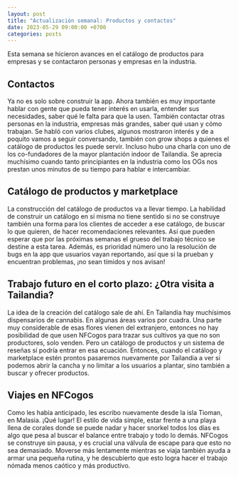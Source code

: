 ```yaml
---
layout: post
title: "Actualización semanal: Productos y contactos"
date: 2023-05-29 09:00:00 +0700
categories: posts
---
```


Esta semana se hicieron avances en el catálogo de productos para empresas y se contactaron personas y empresas en la industria.

## Contactos

Ya no es solo sobre construir la app. Ahora también es muy importante hablar con gente que pueda tener interés en usarla, entender sus necesidades, saber qué le falta para que la usen. También contactar otras personas en la industria, empresas más grandes, saber qué usan y cómo trabajan. Se habló con varios clubes, algunos mostraron interés y de a poquito vamos a seguir conversando, también con grow shops a quienes el catálogo de productos les puede servir. Incluso hubo una charla con uno de los co-fundadores de la mayor plantación indoor de Tailandia. Se aprecia muchísimo cuando tanto principiantes en la industria como los OGs nos prestan unos minutos de su tiempo para hablar e intercambiar.

## Catálogo de productos y marketplace

La construcción del catálogo de productos va a llevar tiempo. La habilidad de construir un catálogo en sí misma no tiene sentido si no se construye también una forma para los clientes de acceder a ese catálogo, de buscar lo que quieren, de hacer recomendaciones relevantes. Así que pueden esperar que por las próximas semanas el grueso del trabajo técnico se destine a esta tarea. Además, es prioridad número uno la resolución de bugs en la app que usuarios vayan reportando, así que si la prueban y encuentran problemas, ¡no sean tímidos y nos avisan!

## Trabajo futuro en el corto plazo: ¿Otra visita a Tailandia?

La idea de la creación del catálogo sale de ahí. En Tailandia hay muchísimos dispensarios de cannabis. En algunas áreas varios por cuadra. Una parte muy considerable de esas flores vienen del extranjero, entonces no hay posibilidad de que usen NFCogos para trazar sus cultivos ya que no son productores, solo venden. Pero un catálogo de productos y un sistema de reseñas sí podría entrar en esa ecuación. Entonces, cuando el catálogo y marketplace estén prontos pasaremos nuevamente por Tailandia a ver si podemos abrir la cancha y no limitar a los usuarios a plantar, sino también a buscar y ofrecer productos.

## Viajes en NFCogos

Como les había anticipado, les escribo nuevamente desde la isla Tioman, en Malasia. ¡Qué lugar! El estilo de vida simple, estar frente a una playa llena de corales donde se puede nadar y hacer snorkel todos los días es algo que pesa al buscar el balance entre trabajo y todo lo demás. NFCogos se construye sin pausa, y es crucial una válvula de escape para que esto no sea demasiado. Moverse más lentamente mientras se viaja también ayuda a armar una pequeña rutina, y he descubierto que esto logra hacer el trabajo nómada menos caótico y más productivo.
